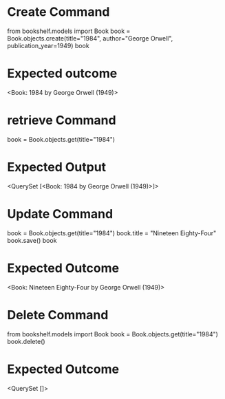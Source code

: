 # Create Command
from bookshelf.models import Book
book = Book.objects.create(title="1984", author="George Orwell", publication_year=1949)
book

# Expected outcome
<Book: 1984 by George Orwell (1949)>


# retrieve Command 
book = Book.objects.get(title="1984")

# Expected Output
<QuerySet [<Book: 1984 by George Orwell (1949)>]>


#  Update Command
book = Book.objects.get(title="1984")
book.title = "Nineteen Eighty-Four"
book.save()
book

# Expected Outcome
<Book: Nineteen Eighty-Four by George Orwell (1949)>

# Delete Command 
from bookshelf.models import Book
book = Book.objects.get(title="1984")
book.delete()

# Expected Outcome
<QuerySet []>